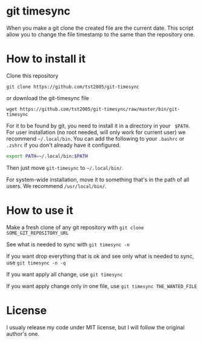git timesync
============

When you make a git clone the created file are the current date.
This script allow you to change the file timestamp to the same than the repository one.

How to install it
=================

Clone this repository
```
git clone https://github.com/tst2005/git-timesync
```
or download the git-timesync file
```
wget https://github.com/tst2005/git-timesync/raw/master/bin/git-timesync
```

For it to be found by git, you need to install it in a directory in your ` $PATH`. For user installation (no root needed, will only work for current user) we recommend `~/.local/bin`. You can add the following to your `.bashrc` or `.zshrc` if you don't already have it configured.

```sh
export PATH=~/.local/bin:$PATH
```
Then just move `git-timesync` to `~/.local/bin/`.

For system-wide installation, move it to something that's in the path of all users. We recommend `/usr/local/bin/`.

How to use it
=============

Make a fresh clone of any git repository with `git clone SOME_GIT_REPOSITORY_URL`

See what is needed to sync with `git timesync -n`

If you want drop everything that is ok and see only what is needed to sync, use `git timesync -n -q`

If you want apply all change, use `git timesync`

If you want apply change only in one file, use `git timesync THE_WANTED_FILE`

License
=======

I usualy release my code under MIT license, but I will follow the original author's one.
